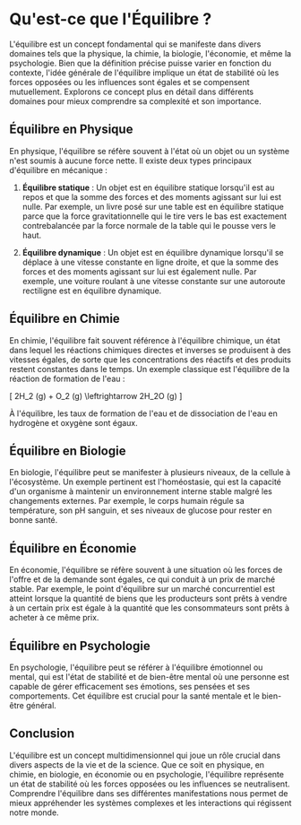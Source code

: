 # Qu'est-ce que l'Équilibre ?

L'équilibre est un concept fondamental qui se manifeste dans divers domaines tels que la physique, la chimie, la biologie, l'économie, et même la psychologie. Bien que la définition précise puisse varier en fonction du contexte, l'idée générale de l'équilibre implique un état de stabilité où les forces opposées ou les influences sont égales et se compensent mutuellement. Explorons ce concept plus en détail dans différents domaines pour mieux comprendre sa complexité et son importance.

## Équilibre en Physique

En physique, l'équilibre se réfère souvent à l'état où un objet ou un système n'est soumis à aucune force nette. Il existe deux types principaux d'équilibre en mécanique :

1. **Équilibre statique** : Un objet est en équilibre statique lorsqu'il est au repos et que la somme des forces et des moments agissant sur lui est nulle. Par exemple, un livre posé sur une table est en équilibre statique parce que la force gravitationnelle qui le tire vers le bas est exactement contrebalancée par la force normale de la table qui le pousse vers le haut.

2. **Équilibre dynamique** : Un objet est en équilibre dynamique lorsqu'il se déplace à une vitesse constante en ligne droite, et que la somme des forces et des moments agissant sur lui est également nulle. Par exemple, une voiture roulant à une vitesse constante sur une autoroute rectiligne est en équilibre dynamique.

## Équilibre en Chimie

En chimie, l'équilibre fait souvent référence à l'équilibre chimique, un état dans lequel les réactions chimiques directes et inverses se produisent à des vitesses égales, de sorte que les concentrations des réactifs et des produits restent constantes dans le temps. Un exemple classique est l'équilibre de la réaction de formation de l'eau :

\[ 2H_2 (g) + O_2 (g) \leftrightarrow 2H_2O (g) \]

À l'équilibre, les taux de formation de l'eau et de dissociation de l'eau en hydrogène et oxygène sont égaux.

## Équilibre en Biologie

En biologie, l'équilibre peut se manifester à plusieurs niveaux, de la cellule à l'écosystème. Un exemple pertinent est l'homéostasie, qui est la capacité d'un organisme à maintenir un environnement interne stable malgré les changements externes. Par exemple, le corps humain régule sa température, son pH sanguin, et ses niveaux de glucose pour rester en bonne santé.

## Équilibre en Économie

En économie, l'équilibre se réfère souvent à une situation où les forces de l'offre et de la demande sont égales, ce qui conduit à un prix de marché stable. Par exemple, le point d'équilibre sur un marché concurrentiel est atteint lorsque la quantité de biens que les producteurs sont prêts à vendre à un certain prix est égale à la quantité que les consommateurs sont prêts à acheter à ce même prix.

## Équilibre en Psychologie

En psychologie, l'équilibre peut se référer à l'équilibre émotionnel ou mental, qui est l'état de stabilité et de bien-être mental où une personne est capable de gérer efficacement ses émotions, ses pensées et ses comportements. Cet équilibre est crucial pour la santé mentale et le bien-être général.

## Conclusion

L'équilibre est un concept multidimensionnel qui joue un rôle crucial dans divers aspects de la vie et de la science. Que ce soit en physique, en chimie, en biologie, en économie ou en psychologie, l'équilibre représente un état de stabilité où les forces opposées ou les influences se neutralisent. Comprendre l'équilibre dans ses différentes manifestations nous permet de mieux appréhender les systèmes complexes et les interactions qui régissent notre monde.